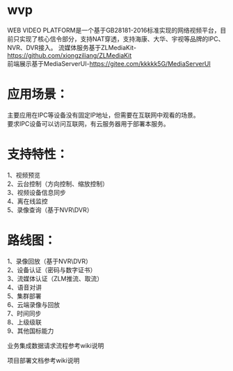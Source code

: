 # wvp
WEB VIDEO PLATFORM是一个基于GB28181-2016标准实现的网络视频平台，目前只实现了核心信令部分，支持NAT穿透，支持海康、大华、宇视等品牌的IPC、NVR、DVR接入。
流媒体服务基于ZLMediaKit-https://github.com/xiongziliang/ZLMediaKit  
前端展示基于MediaServerUI-https://gitee.com/kkkkk5G/MediaServerUI

# 应用场景：
主要应用在IPC等设备没有固定IP地址，但需要在互联网中观看的场景。  
要求IPC设备可以访问互联网，有云服务器用于部署本服务。

# 支持特性：
1、视频预览  
2、云台控制（方向控制、缩放控制）  
3、视频设备信息同步  
4、离在线监控  
5、录像查询（基于NVR\DVR）  

# 路线图：
1、录像回放（基于NVR\DVR）  
2、设备认证（密码与数字证书）  
3、流媒体认证（ZLM推流、取流）  
4、语音对讲  
5、集群部署  
6、云端录像与回放  
7、时间同步  
8、上级级联  
9、其他国标能力  

业务集成数据请求流程参考wiki说明

项目部署文档参考wiki说明
